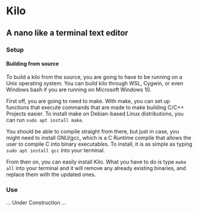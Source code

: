 # Kilo
## A nano like a terminal text editor

### Setup
#### Building from source
To build a kilo from the source, you are going to have to be running on a Unix operating system. You can build kilo through WSL, Cygwin, or even Windows bash if you are running on Microsoft Windows 10.

First off, you are going to need to make. With make, you can set up functions that execute commands that are made to make building C/C++ Projects easier.
To install make on Debian-based Linux distributions, you can run ```sudo apt install make```.

You should be able to compile straight from there, but just in case, you might need to install GNU/gcc, which is a C Runtime compile that allows the user to compile C into binary executables. To install, it is as simple as typing ```sudo apt install gcc``` into your terminal. 

From then on, you can easily install Kilo. What you have to do is type ```make all``` into your terminal and it will remove any already existing binaries, and replace them with the updated ones.

### Use
... Under Construction ...
